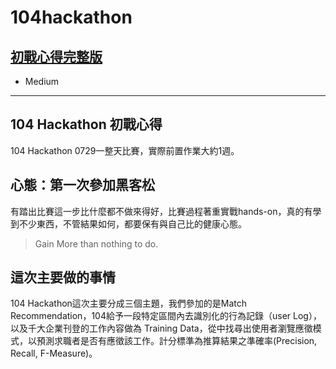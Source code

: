 # 104hackathon

## [初戰心得完整版](https://medium.com/@cyeninesky3/104-hackathon-%E5%88%9D%E6%88%B0%E5%BF%83%E5%BE%97-a810cfe09192)
   - Medium
---

## 104 Hackathon 初戰心得
104 Hackathon 0729一整天比賽，實際前置作業大約1週。

## 心態：第一次參加黑客松
有踏出比賽這一步比什麼都不做來得好，比賽過程著重實戰hands-on，真的有學到不少東西，不管結果如何，都要保有與自己比的健康心態。
> Gain More than nothing to do.

## 這次主要做的事情
104 Hackathon這次主要分成三個主題，我們參加的是Match Recommendation，104給予一段特定區間內去識別化的行為記錄（user Log），以及千大企業刊登的工作內容做為 Training Data，從中找尋出使用者瀏覽應徵模式，以預測求職者是否有應徵該工作。計分標準為推算結果之準確率(Precision, Recall, F-Measure)。
